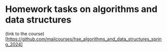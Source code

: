 # Homework tasks on algorithms and data structures
(link to the course)[https://github.com/mailcourses/hse_algorithms_and_data_structures_spring_2024]
